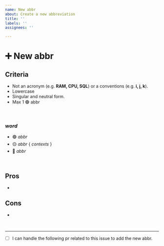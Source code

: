 ```yaml
---
name: New abbr
about: Create a new abbreviation
title: ''
labels: ''
assignees: ''

---
```


# ➕ New abbr

## Criteria

- Not an acronym (e.g. **RAM, CPU, SQL**) or a conventions (e.g. **i, j, k**).
- Lowercase
- Singular and neutral form.
- Max 1 🟢 abbr

<br>

### _word_
- 🟢 _abbr_
- 🟡 _abbr_ { _contexts_ }
- 🔴 _abbr_

<br>

## Pros
- 

## Cons
- 

<br>

---

- [ ] I can handle the following pr related to this issue to add the new abbr.
